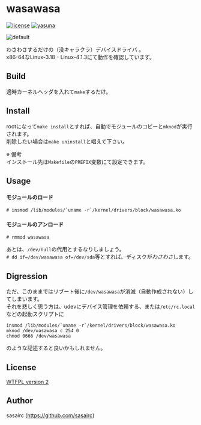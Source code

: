 wasawasa
========
[![license](https://img.shields.io/badge/License-WTFPL2-blue.svg?style=flat)](http://www.wtfpl.net/txt/copying/)
[![yasuna](https://img.shields.io/badge/yasuna-kawaii-orange.svg?style=flat)](http://houbunsha.co.jp/comics/detail.php?p=%A5%AD%A5%EB%A5%DF%A1%BC%A5%D9%A5%A4%A5%D9%A1%BC)

![default](http://41.media.tumblr.com/953e8b381ebd3bbaa61991174be27a2e/tumblr_nizhz4ARCF1u2jamko1_1280.png)

わさわさするだけの（没キャラクラ）デバイスドライバ 。   
x86-64なLinux-3.18 - Linux-4.1.3にて動作を確認しています。  

## Build  
  適時カーネルヘッダを入れて`make`するだけ。

## Install  
  rootになって`make install`とすれば、自動でモジュールのコピーと`mknod`が実行されます。   
  削除したい場合は`make uninstall`と唱えて下さい。
  
  ※ 備考  
  インストール先は`Makefile`の`PREFIX`変数にて設定できます。    

  
## Usage  
#### モジュールのロード
```shellsession
# insmod /lib/modules/`uname -r`/kernel/drivers/block/wasawasa.ko
```

#### モジュールのアンロード
```shellsession
# rmmod wasawasa
```

あとは、`/dev/null`の代用とするなりしましょう。   
`# dd if=/dev/wasawasa of=/dev/sda`等とすれば、ディスクが*わさわさ*します。   
  
## Digression
ただ、このままではリブート後に`/dev/wasawasa`が消滅（自動作成されない）してしまいます。     
それを悲しく思う方は、udevにデバイス管理を依頼する、または`/etc/rc.local`などの起動スクリプトに    

```shellsession
insmod /lib/modules/`uname -r`/kernel/drivers/block/wasawasa.ko
mknod /dev/wasawasa c 254 0
chmod 0666 /dev/wasawasa
```
のような記述すると良いかもしれません。   

## License
[WTFPL version 2](http://www.wtfpl.net/txt/copying/)

## Author
sasairc (https://github.com/sasairc)
